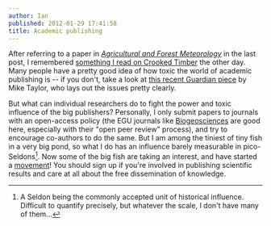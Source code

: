 ```yaml
---
author: Ian
published: 2012-01-29 17:41:58
title: Academic publishing
---
```

After referring to a paper in
[*Agricultural and Forest Meteorology*][afm] in the last post, I
remembered [something I read on Crooked Timber][ctarticle] the other
day.  Many people have a pretty good idea of how toxic the world of
academic publishing is -- if you don't, take a look at
[this recent Guardian piece][guaart] by Mike Taylor, who lays out the
issues pretty clearly.

But what can individual researchers do to fight the power and toxic
influence of the big publishers?  Personally, I only submit papers to
journals with an open-access policy (the EGU journals like
[Biogeosciences](http://www.biogeosciences.net/) are good here,
especially with their "open peer review" process), and try to
encourage co-authors to do the same.  But I am among the tiniest of
tiny fish in a very big pond, so what I do has an influence barely
measurable in pico-Seldons[^1].  Now some of the big fish are taking
an interest, and have started a
[movement](http://thecostofknowledge.com/)!  You should sign up if
you're involved in publishing scientific results and care at all about
the free dissemination of knowledge.

[afm]: http://www.journals.elsevier.com/agricultural-and-forest-meteorology/
[ctarticle]: http://crookedtimber.org/2012/01/26/friends-really-dont-let-friends-publish-in-elsevier-journals/
[guaart]: http://www.guardian.co.uk/science/2012/jan/16/academic-publishers-enemies-science

[^1]: A Seldon being the commonly accepted unit of historical
      influence.  Difficult to quantify precisely, but whatever the
      scale, I don't have many of them...
